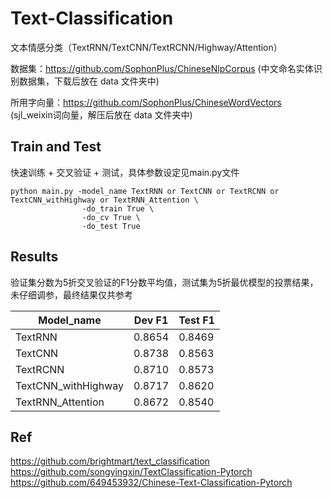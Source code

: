 # Text-Classification
文本情感分类（TextRNN/TextCNN/TextRCNN/Highway/Attention）

数据集：https://github.com/SophonPlus/ChineseNlpCorpus (中文命名实体识别数据集，下载后放在 data 文件夹中)

所用字向量：https://github.com/SophonPlus/ChineseWordVectors (sjl_weixin词向量，解压后放在 data 文件夹中)

## Train and Test
快速训练 + 交叉验证 + 测试，具体参数设定见main.py文件
````
python main.py -model_name TextRNN or TextCNN or TextRCNN or TextCNN_withHighway or TextRNN_Attention \
                -do_train True \
                -do_cv True \
                -do_test True
````

## Results
验证集分数为5折交叉验证的F1分数平均值，测试集为5折最优模型的投票结果，未仔细调参，最终结果仅共参考

| Model_name  | Dev F1 | Test F1 |
| ------------- | ---- | ---- | 
| TextRNN | 0.8654 | 0.8469 |
| TextCNN | 0.8738  | 0.8563 |
| TextRCNN | 0.8710  | 0.8573 |
| TextCNN_withHighway | 0.8717  | 0.8620 |
| TextRNN_Attention | 0.8672  | 0.8540 |

## Ref
https://github.com/brightmart/text_classification
https://github.com/songyingxin/TextClassification-Pytorch
https://github.com/649453932/Chinese-Text-Classification-Pytorch
